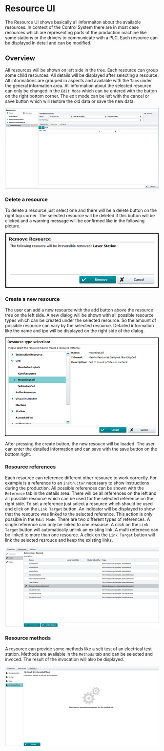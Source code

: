 # Resource UI

The Resource UI shows basically all informaiton about the available resources. In context of the Control System there are in most case resources which are representing parts of the production machine like some stations or the drivers to communicate with a PLC. Each resource can be displayed in detail and can be modified.

## Overview

All resources will be shown on left side in the tree. Each resource can group some child resources. All details will be displayed after selecting a resource. All informations are grouped in aspects and available with the `Tabs` under the general information area. All information about the selected resource can only be changed in the `Edit Mode` which can be entered with the button on the right bottom corner. The edit mode can be left with the cancel or save button which will restore the old data or save the new data.

![Resource UI overview](images\resourceUI.png)

### Delete a resource

To delete a resource just select one and there will be a delete button on the right top corner. The selected resource will be deleted if this button will be clicked and a warning message will be confirmed like in the following picture.

![Resource delete dialog](images\resourceUIDeleteDialog.png)

### Create a new resource

The user can add a new resource with the add button above the resource tree on the left side. A new dialog will be shown with all possible resource types which can be created under the selected resource. So the amount of possible resource can vary by the selected resource. Detailed information like the name and tpe will be displayed on the right side of the dialog. 

!["Create Dialog"](images\resourceCreateDialog.png)

After pressing the create button, the new resouce will be loaded. The user can enter the detailed information and can save with the save button on the bottom right.

### Resource references

Each resource can reference different other resource to work correctly. For example is a reference to an `instructor` necessary to show instructions during the production. All possible references can be shown with the `Reference` tab in the details area. There will be all references on the left and all possible resource which can be used for the selected reference on the right side. To set a reference just select a resource which should be used and click on the `Link Target` button. An indicator will be displayed to show that the resource was linked to the selected reference. This action is only possible in the `Edit Mode`. There are two different types of references. A single reference can only be linked to one resource. A click on the `Link Target` button will automatically unlink an existing link. A multi refernece can be linked to more than one resource. A click on the `Link Target` button will link the selected resrouce and keep the existing links. 

![Resource references](images\resourceUIAspectReferences.png)

### Resource methods

A resource can provide some methods like a selt test of an electrical test station. Methods are available in the `Methods` tab and can be selected and invoced. The result of the invocation will also be displayed.

![Resource methods](images\resourceUIAspectMethods.png)
